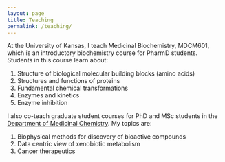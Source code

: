 ```yaml
---
layout: page
title: Teaching 
permalink: /teaching/
---
```

At the University of Kansas, I teach Medicinal Biochemistry, MDCM601, which is an introductory biochemistry course for PharmD students. Students in this course learn about:
1. Structure of biological molecular building blocks (amino acids)
2. Structures and functions of proteins
3. Fundamental chemical transformations
4. Enzymes and kinetics
5. Enzyme inhibition

I also co-teach graduate student courses for PhD and MSc students in the [Department of Medicinal Chemistry](medchem.ku.edu). My topics are:
1. Biophysical methods for discovery of bioactive compounds
2. Data centric view of xenobiotic metabolism
3. Cancer therapeutics
